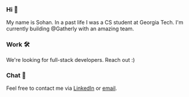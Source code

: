 ### Hi 👋
My name is Sohan. In a past life I was a CS student at Georgia Tech. I'm currently building @Gatherly with an amazing team.

### Work 🛠
We're looking for full-stack developers. Reach out :)

### Chat 👀
Feel free to contact me via [LinkedIn](https://www.linkedin.com/in/sohan-choudhury/) or [email](mailto:sohanyo@gmail.com).

<!--
**SohanChoudhury/SohanChoudhury** is a ✨ _special_ ✨ repository because its `README.md` (this file) appears on your GitHub profile.

Here are some ideas to get you started:

- 🔭 I’m currently working on ...
- 🌱 I’m currently learning ...
- 👯 I’m looking to collaborate on ...
- 🤔 I’m looking for help with ...
- 💬 Ask me about ...
- 📫 How to reach me: ...
- 😄 Pronouns: ...
- ⚡ Fun fact: ...
-->
